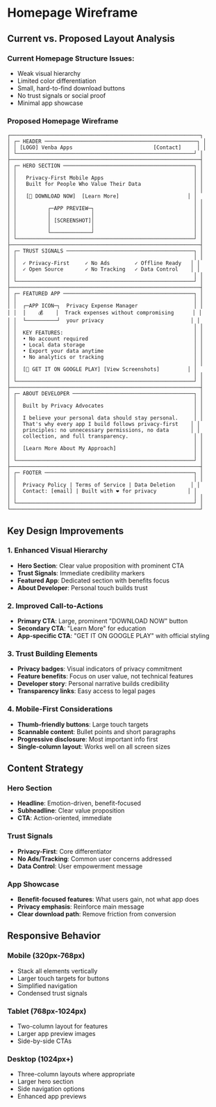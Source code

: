 # Homepage Wireframe

## Current vs. Proposed Layout Analysis

### Current Homepage Structure Issues:
- Weak visual hierarchy
- Limited color differentiation
- Small, hard-to-find download buttons
- No trust signals or social proof
- Minimal app showcase

### Proposed Homepage Wireframe

```
┌─────────────────────────────────────────────────────────────┐
│ ┌─ HEADER ─────────────────────────────────────────────────┐ │
│ │ [LOGO] Venba Apps                          [Contact]     │ │
│ └─────────────────────────────────────────────────────────┘ │
├─────────────────────────────────────────────────────────────┤
│ ┌─ HERO SECTION ──────────────────────────────────────────┐ │
│ │                                                         │ │
│ │   Privacy-First Mobile Apps                             │ │
│ │   Built for People Who Value Their Data                 │ │
│ │                                                         │ │
│ │   [📱 DOWNLOAD NOW]  [Learn More]                      │ │
│ │                                                         │ │
│ │          ┌─APP PREVIEW─┐                                │ │
│ │          │             │                                │ │
│ │          │ [SCREENSHOT]│                                │ │
│ │          │             │                                │ │
│ │          └─────────────┘                                │ │
│ └─────────────────────────────────────────────────────────┘ │
├─────────────────────────────────────────────────────────────┤
│ ┌─ TRUST SIGNALS ─────────────────────────────────────────┐ │
│ │                                                         │ │
│ │  ✓ Privacy-First     ✓ No Ads        ✓ Offline Ready   │ │
│ │  ✓ Open Source       ✓ No Tracking   ✓ Data Control    │ │
│ │                                                         │ │
│ └─────────────────────────────────────────────────────────┘ │
├─────────────────────────────────────────────────────────────┤
│ ┌─ FEATURED APP ──────────────────────────────────────────┐ │
│ │                                                         │ │
│ │  ┌─APP ICON─┐  Privacy Expense Manager                  │ │
│ │  │    💰    │  Track expenses without compromising      │ │
│ │  └──────────┘  your privacy                            │ │
│ │                                                         │ │
│ │  KEY FEATURES:                                          │ │
│ │  • No account required                                  │ │
│ │  • Local data storage                                   │ │
│ │  • Export your data anytime                             │ │
│ │  • No analytics or tracking                             │ │
│ │                                                         │ │
│ │  [📱 GET IT ON GOOGLE PLAY] [View Screenshots]         │ │
│ │                                                         │ │
│ └─────────────────────────────────────────────────────────┘ │
├─────────────────────────────────────────────────────────────┤
│ ┌─ ABOUT DEVELOPER ───────────────────────────────────────┐ │
│ │                                                         │ │
│ │  Built by Privacy Advocates                             │ │
│ │                                                         │ │
│ │  I believe your personal data should stay personal.     │ │
│ │  That's why every app I build follows privacy-first    │ │
│ │  principles: no unnecessary permissions, no data       │ │
│ │  collection, and full transparency.                     │ │
│ │                                                         │ │
│ │  [Learn More About My Approach]                         │ │
│ │                                                         │ │
│ └─────────────────────────────────────────────────────────┘ │
├─────────────────────────────────────────────────────────────┤
│ ┌─ FOOTER ────────────────────────────────────────────────┐ │
│ │                                                         │ │
│ │  Privacy Policy | Terms of Service | Data Deletion     │ │
│ │  Contact: [email] | Built with ❤️ for privacy          │ │
│ │                                                         │ │
│ └─────────────────────────────────────────────────────────┘ │
└─────────────────────────────────────────────────────────────┘
```

## Key Design Improvements

### 1. Enhanced Visual Hierarchy
- **Hero Section**: Clear value proposition with prominent CTA
- **Trust Signals**: Immediate credibility markers
- **Featured App**: Dedicated section with benefits focus
- **About Developer**: Personal touch builds trust

### 2. Improved Call-to-Actions
- **Primary CTA**: Large, prominent "DOWNLOAD NOW" button
- **Secondary CTA**: "Learn More" for education
- **App-specific CTA**: "GET IT ON GOOGLE PLAY" with official styling

### 3. Trust Building Elements
- **Privacy badges**: Visual indicators of privacy commitment
- **Feature benefits**: Focus on user value, not technical features
- **Developer story**: Personal narrative builds credibility
- **Transparency links**: Easy access to legal pages

### 4. Mobile-First Considerations
- **Thumb-friendly buttons**: Large touch targets
- **Scannable content**: Bullet points and short paragraphs
- **Progressive disclosure**: Most important info first
- **Single-column layout**: Works well on all screen sizes

## Content Strategy

### Hero Section
- **Headline**: Emotion-driven, benefit-focused
- **Subheadline**: Clear value proposition
- **CTA**: Action-oriented, immediate

### Trust Signals
- **Privacy-First**: Core differentiator
- **No Ads/Tracking**: Common user concerns addressed
- **Data Control**: User empowerment message

### App Showcase
- **Benefit-focused features**: What users gain, not what app does
- **Privacy emphasis**: Reinforce main message
- **Clear download path**: Remove friction from conversion

## Responsive Behavior

### Mobile (320px-768px)
- Stack all elements vertically
- Larger touch targets for buttons
- Simplified navigation
- Condensed trust signals

### Tablet (768px-1024px)
- Two-column layout for features
- Larger app preview images
- Side-by-side CTAs

### Desktop (1024px+)
- Three-column layouts where appropriate
- Larger hero section
- Side navigation options
- Enhanced app previews